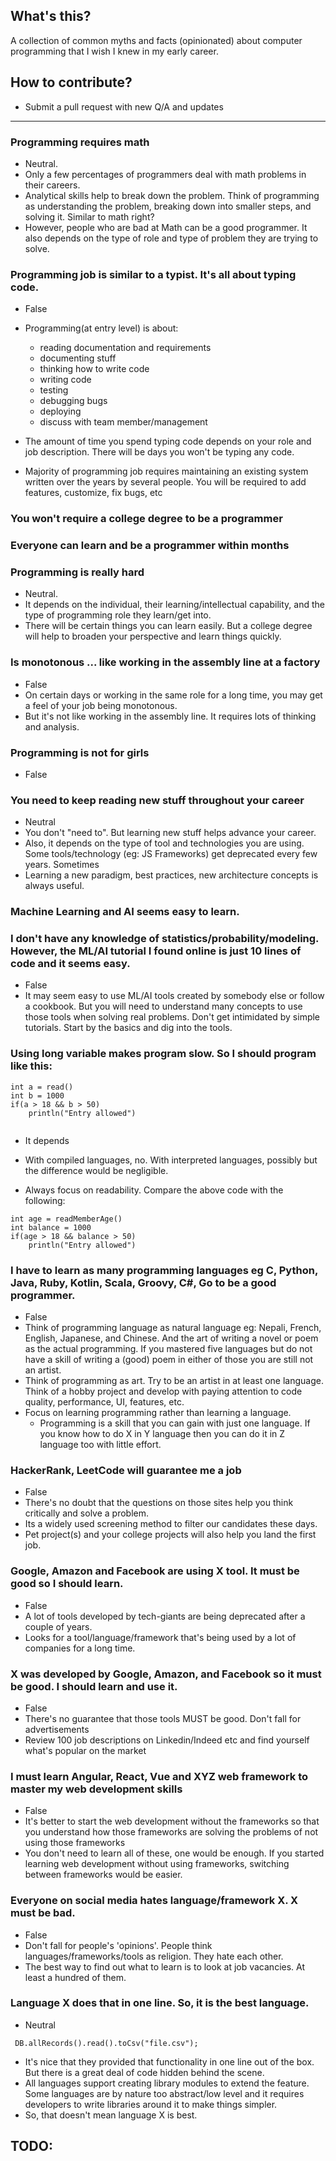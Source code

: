 ## What's this?
A collection of common myths and facts (opinionated) about computer programming that I wish I knew in my early career.

## How to contribute?
- Submit a pull request with new Q/A and updates

---


### Programming requires math

- Neutral.
- Only a few percentages of programmers deal with math problems in their careers. 
- Analytical skills help to break down the problem. Think of programming as understanding the problem, breaking down into smaller steps, and solving it. Similar to math right?    
- However, people who are bad at Math can be a good programmer. It also depends on the type of role and type of problem they are trying to solve.

### Programming job is similar to a typist. It's all about typing code.
- False
- Programming(at entry level) is about: 
    - reading documentation and requirements
    - documenting stuff
    - thinking how to write code
    - writing code
    - testing
    - debugging bugs
    - deploying
    - discuss with team member/management

- The amount of time you spend typing code depends on your role and job description. There will be days you won't be typing any code. 
- Majority of programming job requires maintaining an existing system written over the years by several people. You will be required to add features, customize, fix bugs, etc

### You won't require a college degree to be a programmer
### Everyone can learn and be a programmer within months
### Programming is really hard
- Neutral.
- It depends on the individual, their learning/intellectual capability, and the type of programming role they learn/get into.
- There will be certain things you can learn easily. But a college degree will help to broaden your perspective and learn things quickly.     


### Is monotonous  ... like working in the assembly line at a factory
- False
- On certain days or working in the same role for a long time, you may get a feel of your job being monotonous.
- But it's not like working in the assembly line. It requires lots of thinking and analysis.

### Programming is not for girls
- False

### You need to keep reading new stuff throughout your career
- Neutral
- You don't "need to". But learning new stuff helps advance your career.
- Also, it depends on the type of tool and technologies you are using. Some tools/technology (eg: JS Frameworks) get deprecated every few years. Sometimes 
- Learning a new paradigm, best practices, new architecture concepts is always useful.

### Machine Learning and AI seems easy to learn.
### I don't have any knowledge of statistics/probability/modeling. However, the ML/AI tutorial I found online is just 10 lines of code and it seems easy.  
- False
- It may seem easy to use ML/AI tools created by somebody else or follow a cookbook. But you will need to understand many concepts to use those tools when solving real problems. 
Don't get intimidated by simple tutorials. Start by the basics and dig into the tools.

### Using long variable makes program slow. So I should program like this:

```
int a = read()
int b = 1000
if(a > 18 && b > 50)
    println("Entry allowed")


```
- It depends

 - With compiled languages, no. With interpreted languages, possibly but the difference would be negligible.

 - Always focus on readability. Compare the above code with the following:


```
int age = readMemberAge()
int balance = 1000
if(age > 18 && balance > 50)
    println("Entry allowed")

```

### I have to learn as many programming languages eg C, Python, Java, Ruby, Kotlin, Scala, Groovy, C#, Go to be a good programmer.
 - False
 - Think of programming language as natural language eg: Nepali, French, English, Japanese, and Chinese. 
 And the art of writing a novel or poem as the actual programming.
 If you mastered five languages but do not have a skill of writing a (good) poem in either of those you are still not an artist.
-  Think of programming as art. Try to be an artist in at least one language. Think of a hobby project and develop with paying attention to code quality, performance, UI, features, etc.
- Focus on learning programming rather than learning a language.
    - Programming is a skill that you can gain with just one language. If you know how to do X in Y language then you can do it in Z language too with little effort.


### HackerRank, LeetCode will guarantee me a job 
- False
- There's no doubt that the questions on those sites help you think critically and solve a problem.
- Its a widely used screening method to filter our candidates these days.
- Pet project(s) and your college projects will also help you land the first job.

### Google, Amazon and Facebook are using X tool. It must be good so I should learn.
- False
- A lot of tools developed by tech-giants are being deprecated after a couple of years.
- Looks for a tool/language/framework that's being used by a lot of companies for a long time. 

### X was developed by Google, Amazon, and Facebook so it must be good. I should learn and use it.
- False
- There's no guarantee that those tools MUST be good. Don't fall for advertisements
- Review 100 job descriptions on Linkedin/Indeed etc and find yourself what's popular on the market

### I must learn Angular, React, Vue and XYZ web framework to master my web development skills
- False
- It's better to start the web development without the frameworks so that you understand how those frameworks are solving the problems of not using those frameworks
- You don't need to learn all of these, one would be enough. If you started learning web development without using frameworks, switching between frameworks would be easier.
    

### Everyone on social media hates language/framework X. X must be bad.
- False
- Don't fall for people's 'opinions'. People think languages/frameworks/tools as religion. They hate each other.
- The best way to find out what to learn is to look at job vacancies. At least a hundred of them.

### Language X does that in one line. So, it is the best language.
- Neutral
```
 DB.allRecords().read().toCsv("file.csv");
```

- It's nice that they provided that functionality in one line out of the box. But there is a great deal of code hidden behind the scene.
- All languages support creating library modules to extend the feature. Some languages are by nature too abstract/low level and it requires developers to write libraries around it to make things simpler.
- So, that doesn't mean language X is best.


## TODO:

